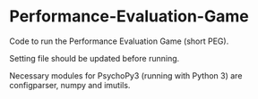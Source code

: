 # Performance-Evaluation-Game

Code to run the Performance Evaluation Game (short PEG). 

Setting file should be updated before running. 

Necessary modules for PsychoPy3 (running with Python 3) are configparser, numpy and imutils. 

